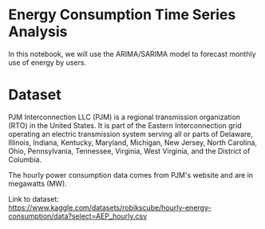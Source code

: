 # Energy Consumption Time Series Analysis

In this notebook, we will use the ARIMA/SARIMA model to forecast monthly use of energy by users.

# Dataset
PJM Interconnection LLC (PJM) is a regional transmission organization (RTO) in the United States. It is part of the Eastern Interconnection grid operating an electric transmission system serving all or parts of Delaware, Illinois, Indiana, Kentucky, Maryland, Michigan, New Jersey, North Carolina, Ohio, Pennsylvania, Tennessee, Virginia, West Virginia, and the District of Columbia.

The hourly power consumption data comes from PJM's website and are in megawatts (MW).

Link to dataset:
<br>https://www.kaggle.com/datasets/robikscube/hourly-energy-consumption/data?select=AEP_hourly.csv
